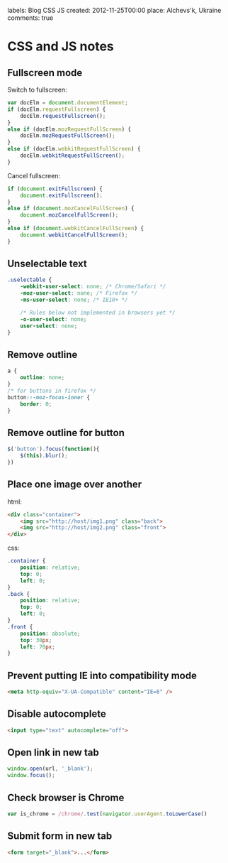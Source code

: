 labels: Blog
        CSS
        JS
created: 2012-11-25T00:00
place: Alchevs'k, Ukraine
comments: true

# CSS and JS notes

## Fullscreen mode

Switch to fullscreen:
```js
var docElm = document.documentElement;
if (docElm.requestFullscreen) {
    docElm.requestFullscreen();
}
else if (docElm.mozRequestFullScreen) {
    docElm.mozRequestFullScreen();
}
else if (docElm.webkitRequestFullScreen) {
    docElm.webkitRequestFullScreen();
}
```

Cancel fullscreen:
```js
if (document.exitFullscreen) {
    document.exitFullscreen();
}
else if (document.mozCancelFullScreen) {
    document.mozCancelFullScreen();
}
else if (document.webkitCancelFullScreen) {
    document.webkitCancelFullScreen();
}
```

## Unselectable text

```css
.uselectable {
    -webkit-user-select: none; /* Chrome/Safari */
    -moz-user-select: none; /* Firefox */
    -ms-user-select: none; /* IE10+ */

    /* Rules below not implemented in browsers yet */
    -o-user-select: none;
    user-select: none;
}
```

## Remove outline

```css
a {
    outline: none;
}
/* for buttons in firefox */
button::-moz-focus-inner {
    border: 0;
}
```

## Remove outline for button

```js
$('button').focus(function(){
    $(this).blur();
})
```

## Place one image over another

html:
```html
<div class="container">
    <img src="http://host/img1.png" class="back">
    <img src="http://host/img2.png" class="front">
</div>
```

css:
```css
.container {
    position: relative;
    top: 0;
    left: 0;
}
.back {
    position: relative;
    top: 0;
    left: 0;
}
.front {
    position: absolute;
    top: 30px;
    left: 70px;
}
```

## Prevent putting IE into compatibility mode

```html
<meta http-equiv="X-UA-Compatible" content="IE=8" />
```

## Disable autocomplete

```html
<input type="text" autocomplete="off">
```

## Open link in new tab

```js
window.open(url, '_blank');
window.focus();
```

## Check browser is Chrome

```js
var is_chrome = /chrome/.test(navigator.userAgent.toLowerCase()
```

## Submit form in new tab

```html
<form target="_blank">...</form>
```
